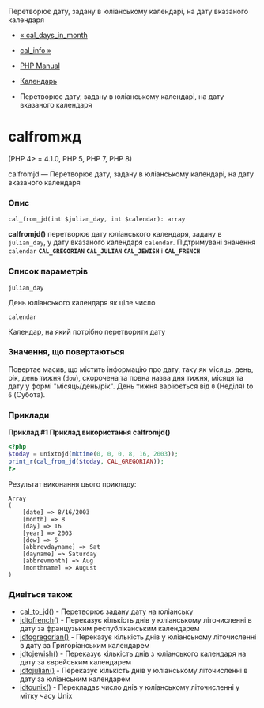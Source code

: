 Перетворює дату, задану в юліанському календарі, на дату вказаного календаря

-   [« cal\_days\_in\_month](function.cal-days-in-month.html)
    
-   [cal\_info »](function.cal-info.html)
    
-   [PHP Manual](index.html)
    
-   [Календарь](ref.calendar.html)
    
-   Перетворює дату, задану в юліанському календарі, на дату вказаного календаря
    

# calfromжд

(PHP 4> = 4.1.0, PHP 5, PHP 7, PHP 8)

calfromjd — Перетворює дату, задану в юліанському календарі, на дату вказаного календаря

### Опис

```methodsynopsis
cal_from_jd(int $julian_day, int $calendar): array
```

**calfromjd()** перетворює дату юліанського календаря, задану в `julian_day`, у дату вказаного календаря `calendar`. Підтримувані значення `calendar` **`CAL_GREGORIAN`** **`CAL_JULIAN`** **`CAL_JEWISH`** і **`CAL_FRENCH`**

### Список параметрів

`julian_day`

День юліанського календаря як ціле число

`calendar`

Календар, на який потрібно перетворити дату

### Значення, що повертаються

Повертає масив, що містить інформацію про дату, таку як місяць, день, рік, день тижня (`dow`), скорочена та повна назва дня тижня, місяця та дату у формі "місяць/день/рік". День тижня варіюється від `0` (Неділя) to `6` (Субота).

### Приклади

**Приклад #1 Приклад використання **calfromjd()****

```php
<?php
$today = unixtojd(mktime(0, 0, 0, 8, 16, 2003));
print_r(cal_from_jd($today, CAL_GREGORIAN));
?>
```

Результат виконання цього прикладу:

```
Array
(
    [date] => 8/16/2003
    [month] => 8
    [day] => 16
    [year] => 2003
    [dow] => 6
    [abbrevdayname] => Sat
    [dayname] => Saturday
    [abbrevmonth] => Aug
    [monthname] => August
)
```

### Дивіться також

-   [cal\_to\_jd()](function.cal-to-jd.html) - Перетворює задану дату на юліанську
-   [jdtofrench()](function.jdtofrench.html) - Переказує кількість днів у юліанському літочисленні в дату за французьким республіканським календарем
-   [jdtogregorian()](function.jdtogregorian.html) - Переказує кількість днів у юліанському літочисленні в дату за Григоріанським календарем
-   [jdtojewish()](function.jdtojewish.html) - Переказує кількість днів з юліанського календаря на дату за єврейським календарем
-   [jdtojulian()](function.jdtojulian.html) - Переказує кількість днів у юліанському літочисленні в дату за юліанським календарем
-   [jdtounix()](function.jdtounix.html) - Перекладає число днів у юліанському літочисленні у мітку часу Unix